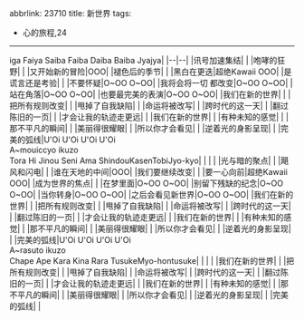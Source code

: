 abbrlink: 23710
title: 新世界
tags:
  - 心的旅程,24
---
iga Faiya Saiba Faiba Daiba Baiba Jyajya|
|--|--|
|讯号加速集结|      |
|咆哮的狂野|      |
|又开始新的冒险|OOO|
|褪色后的季节|      |
|黑白在更迭|超绝Kawaii OOO|
|是谎言还是考验|      |
|不要怀疑|O~OO O~OO|
|我将会将一切 都改变|O~OO O~OO|
|站在角落|O~OO O~OO|
|也要最完美的表演|O~OO O~OO|
|我们在新的世界|      |
|把所有规则改变|      |
|甩掉了自我缺陷|      |
|命运将被改写|      |
|跨时代的这一天|      |
|翻过陈旧的一页|      |
|才会让我的轨迹走更远|      |
|我们在新的世界|      |
|有种未知的感觉|      |
|那不平凡的瞬间|      |
|美丽得很耀眼|      |
|所以你才会看见|      |
|逆着光的身影呈现|      |
|完美的弧线|U'Oi U'Oi U'Oi U'Oi<br>A~mouiccyo ikuzo<br>Tora Hi Jinou Seni Ama ShindouKasenTobiJyo-kyo|
|      |      |
|光与暗的聚点|      |
|飓风和闪电|      |
|谁在天地的中间|OOO|
|我们要继续改变|      |
|要一心向前|超绝Kawaii OOO|
|成为世界的焦点|      |
|在梦里面|O~OO O~OO|
|别留下残缺的纪念|O~OO O~OO|
|当你转身|O~OO O~OO|
|之后会看见新世界|O~OO O~OO|
|我们在新的世界|      |
|把所有规则改变|      |
|甩掉了自我缺陷|      |
|命运将被改写|      |
|跨时代的这一天|      |
|翻过陈旧的一页|      |
|才会让我的轨迹走更远|      |
|我们在新的世界|      |
|有种未知的感觉|      |
|那不平凡的瞬间|      |
|美丽得很耀眼|      |
|所以你才会看见|      |
|逆着光的身影呈现|      |
|完美的弧线|U'Oi U'Oi U'Oi U'Oi<br>A~rasuto ikuzo<br>Chape Ape Kara Kina Rara TusukeMyo-hontusuke|
|      |      |
|我们在新的世界|      |
|把所有规则改变|      |
|甩掉了自我缺陷|      |
|命运将被改写|      |
|跨时代的这一天|      |
|翻过陈旧的一页|      |
|才会让我的轨迹走更远|      |
|我们在新的世界|      |
|有种未知的感觉|      |
|那不平凡的瞬间|      |
|美丽得很耀眼|      |
|所以你才会看见|      |
|逆着光的身影呈现|      |
|完美的弧线|      |